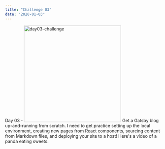 ```yaml
---
title: "Challenge 03"
date: "2020-01-03"
---
```

Day 03 - 
<img src="https://source.unsplash.com/weekly?web" alt="day03-challenge" height="315"/>
Get a Gatsby blog up-and-running from scratch. I need to get practice setting up the local environment, creating new pages from React components, sourcing content from Markdown files, and deploying your site to a host!
Here's a video of a panda eating sweets.

